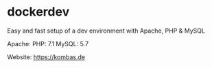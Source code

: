 # dockerdev
Easy and fast setup of a dev environment with Apache, PHP &amp; MySQL

Apache: 
PHP: 7.1
MySQL: 5.7

Website: https://kombas.de
